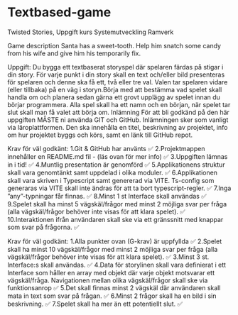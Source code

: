 # Textbased-game

Twisted Stories, Uppgift kurs Systemutveckling Ramverk 

Game description
Santa has a sweet-tooth. Help him snatch some candy from his wife and give him his temporarily fix.

Uppgift:
Du bygga ett textbaserat storyspel där spelaren färdas på stigar i din story. För varje punkt i din story skall en text och/eller bild presenteras för spelaren och denne ska få ett, två eller tre val. Valen tar spelaren vidare (eller tillbaka) på en väg i storyn.Börja med att bestämma vad spelet skall handla om och planera sedan gärna ett grovt upplägg av spelet innan du börjar programmera. Alla spel skall ha ett namn och en början, när spelet tar slut skall man få valet att börja om. Inlämning För att bli godkänd på den här uppgiften MÅSTE ni använda GIT och GitHub. Inlämningen sker som vanligt via läroplattformen. Den ska innehålla en titel, beskrivning av projektet, info om hur projektet byggs och körs, samt en länk till GitHub repot.


Krav för väl godkänt:
1.Git & GitHub har använts  ✅
2.Projektmappen innehåller en README.md fil - (läs ovan för mer info)   ✅
3.Uppgiften lämnas in i tid!    ✅
4.Muntlig presentation är genomförd ✅
5.Applikationens struktur skall vara genomtänkt samt uppdelad i olika moduler.  ✅
6.Applikationen skall vara skriven i Typescript samt genererad via VITE. Ts-config som generaras via VITE skall inte ändras för att ta bort typescript-regler. ✅
7.Inga ”any”-typningar får finnas.  ✅
8.Minst 1 st Interface skall användas   ✅
9.Spelet skall ha minst 5 vägskäl/frågor med minst 2 möjliga svar per fråga (alla vägskäl/frågor behöver inte visas för att klara spelet).  ✅
10.Interaktionen ifrån användaren skall ske via ett gränssnitt med knappar som svar på frågorna.    ✅


Krav för väl godkänt: 
1.Alla punkter ovan (G-krav) är uppfyllda   ✅
2.Spelet skall ha minst 10 vägskäl/frågor med minst 2 möjliga svar per fråga (alla vägskäl/frågor behöver inte visas för att klara spelet). ✅
3.Minst 3 st. Interface:s skall användas.   ✅
4.Data för storylinen skall vara definierat i ett Interface som håller en array med objekt där varje objekt motsvarar ett vägskäl/fråga. Navigationen mellan olika vägskäl/frågor skall ske via funktionsanrop ✅
5.Det skall finnas minst 2 vägskäl där användaren skall mata in text som svar på frågan.    ✅
6.Minst 2 frågor skall ha en bild i sin beskrivning.    ✅
7.Spelet skall ha mer än ett potentiellt slut.  ✅
